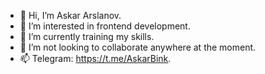 - 👋 Hi, I’m Askar Arslanov.
- 👀 I’m interested in frontend development.
- 🌱 I’m currently training my skills.
- 💞️ I’m not looking to collaborate anywhere at the moment.
- 📫 Telegram: https://t.me/AskarBink.

<!---
AskarBink/AskarBink is a ✨ special ✨ repository because its `README.md` (this file) appears on your GitHub profile.
You can click the Preview link to take a look at your changes.
--->

